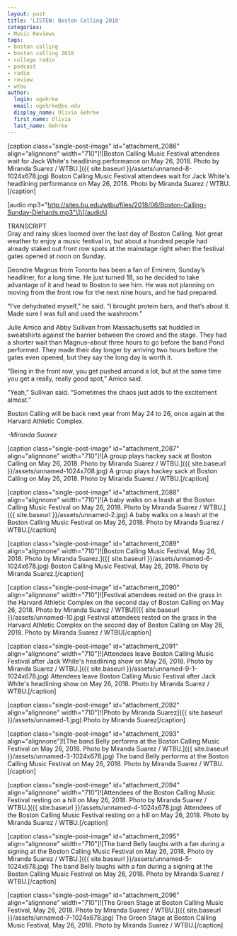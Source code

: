 ```yaml
---
layout: post
title: 'LISTEN: Boston Calling 2018'
categories:
- Music Reviews
tags:
- boston calling
- boston calling 2018
- college radio
- podcast
- radio
- review
- wtbu
author:
  login: ogehrke
  email: ogehrke@bu.edu
  display_name: Olivia Gehrke
  first_name: Olivia
  last_name: Gehrke
---
```

\[caption class="single-post-image" id="attachment\_2086" align="alignnone" width="710"\]![Boston Calling Music Festival attendees wait for Jack White's headlining performance on May 26, 2018. Photo by Miranda Suarez / WTBU.]({{ site.baseurl }}/assets/unnamed-8-1024x678.jpg) Boston Calling Music Festival attendees wait for Jack White's headlining performance on May 26, 2018. Photo by Miranda Suarez / WTBU.\[/caption\]

\[audio mp3="http://sites.bu.edu/wtbu/files/2018/06/Boston-Calling-Sunday-Diehards.mp3"\]\[/audio\]

TRANSCRIPT  
Gray and rainy skies loomed over the last day of Boston Calling. Not great weather to enjoy a music festival in, but about a hundred people had already staked out front row spots at the mainstage right when the festival gates opened at noon on Sunday.

Deondre Magnus from Toronto has been a fan of Eminem, Sunday’s headliner, for a long time. He just turned 18, so he decided to take advantage of it and head to Boston to see him. He was not planning on moving from the front row for the next nine hours, and he had prepared.

“I’ve dehydrated myself,” he said. “I brought protein bars, and that’s about it. Made sure I was full and used the washroom.”

Julie Amico and Abby Sullivan from Massachusetts sat huddled in sweatshirts against the barrier between the crowd and the stage. They had a shorter wait than Magnus–about three hours to go before the band Pond performed. They made their day longer by arriving two hours before the gates even opened, but they say the long day is worth it.

“Being in the front row, you get pushed around a lot, but at the same time you get a really, really good spot,” Amico said.

“Yeah,” Sullivan said. “Sometimes the chaos just adds to the excitement almost.”

Boston Calling will be back next year from May 24 to 26, once again at the Harvard Athletic Complex.

_\-Miranda Suarez_

\[caption class="single-post-image" id="attachment\_2087" align="alignnone" width="710"\]![A group plays hackey sack at Boston Calling on May 26, 2018. Photo by Miranda Suarez / WTBU.]({{ site.baseurl }}/assets/unnamed-1024x708.jpg) A group plays hackey sack at Boston Calling on May 26, 2018. Photo by Miranda Suarez / WTBU.\[/caption\]

\[caption class="single-post-image" id="attachment\_2088" align="alignnone" width="710"\]![A baby walks on a leash at the Boston Calling Music Festival on May 26, 2018. Photo by Miranda Suarez / WTBU.]({{ site.baseurl }}/assets/unnamed-2.jpg) A baby walks on a leash at the Boston Calling Music Festival on May 26, 2018. Photo by Miranda Suarez / WTBU.\[/caption\]

\[caption class="single-post-image" id="attachment\_2089" align="alignnone" width="710"\]![Boston Calling Music Festival, May 26, 2018. Photo by Miranda Suarez.]({{ site.baseurl }}/assets/unnamed-6-1024x678.jpg) Boston Calling Music Festival, May 26, 2018. Photo by Miranda Suarez.\[/caption\]

\[caption class="single-post-image" id="attachment\_2090" align="alignnone" width="710"\]![Festival attendees rested on the grass in the Harvard Athletic Complex on the second day of Boston Calling on May 26, 2018. Photo by Miranda Suarez / WTBU]({{ site.baseurl }}/assets/unnamed-10.jpg) Festival attendees rested on the grass in the Harvard Athletic Complex on the second day of Boston Calling on May 26, 2018. Photo by Miranda Suarez / WTBU\[/caption\]

\[caption class="single-post-image" id="attachment\_2091" align="alignnone" width="710"\]![Attendees leave Boston Calling Music Festival after Jack White's headlining show on May 26, 2018. Photo by Miranda Suarez / WTBU.]({{ site.baseurl }}/assets/unnamed-9-1-1024x678.jpg) Attendees leave Boston Calling Music Festival after Jack White's headlining show on May 26, 2018. Photo by Miranda Suarez / WTBU.\[/caption\]

\[caption class="single-post-image" id="attachment\_2092" align="alignnone" width="710"\]![Photo by Miranda Suarez]({{ site.baseurl }}/assets/unnamed-1.jpg) Photo by Miranda Suarez\[/caption\]

\[caption class="single-post-image" id="attachment\_2093" align="alignnone"\]![The band Belly performs at the Boston Calling Music Festival on May 26, 2018. Photo by Miranda Suarez / WTBU.]({{ site.baseurl }}/assets/unnamed-3-1024x678.jpg) The band Belly performs at the Boston Calling Music Festival on May 26, 2018. Photo by Miranda Suarez / WTBU.\[/caption\]

\[caption class="single-post-image" id="attachment\_2094" align="alignnone" width="710"\]![Attendees of the Boston Calling Music Festival resting on a hill on May 26, 2018. Photo by Miranda Suarez / WTBU.]({{ site.baseurl }}/assets/unnamed-4-1024x678.jpg) Attendees of the Boston Calling Music Festival resting on a hill on May 26, 2018. Photo by Miranda Suarez / WTBU.\[/caption\]

\[caption class="single-post-image" id="attachment\_2095" align="alignnone" width="710"\]![The band Belly laughs with a fan during a signing at the Boston Calling Music Festival on May 26, 2018. Photo by Miranda Suarez / WTBU.]({{ site.baseurl }}/assets/unnamed-5-1024x678.jpg) The band Belly laughs with a fan during a signing at the Boston Calling Music Festival on May 26, 2018. Photo by Miranda Suarez / WTBU.\[/caption\]

\[caption class="single-post-image" id="attachment\_2096" align="alignnone" width="710"\]![The Green Stage at Boston Calling Music Festival, May 26, 2018. Photo by Miranda Suarez / WTBU.]({{ site.baseurl }}/assets/unnamed-7-1024x678.jpg) The Green Stage at Boston Calling Music Festival, May 26, 2018. Photo by Miranda Suarez / WTBU.\[/caption\]